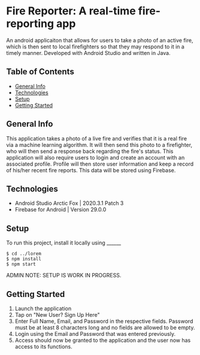 # Fire Reporter: A real-time fire-reporting app
An android applicaiton that allows for users to take a photo of an active fire, which is then sent to local firefighters so that they may respond to it in a timely manner.
Developed with Android Studio and written in Java. 

## Table of Contents
* [General Info](#general-info)
* [Technologies](#technologies)
* [Setup](#setup)
* [Getting Started](#getting-started)

## General Info
This application takes a photo of a live fire and verifies that it is a real fire via a machine learning algorithm. It will then send this photo to a firefighter,
who will then send a response back regarding the fire's status. This application will also require users to login and create an account with an associated profile.
Profile will then store user information and keep a record of his/her recent fire reports. This data will be stored using Firebase. 

## Technologies
* Android Studio Arctic Fox | 2020.3.1 Patch 3
* Firebase for Android | Version 29.0.0

## Setup
To run this project, install it locally using ______

```
$ cd ../lorem
$ npm install
$ npm start
```
ADMIN NOTE: SETUP IS WORK IN PROGRESS.

## Getting Started
1. Launch the application
2. Tap on "New User? Sign Up Here"
3. Enter Full Name, Email, and Password in the respective fields. Password must be at least 8 characters long and no fields are allowed to be empty.
4. Login using the Email and Password that was entered previously.
5. Access should now be granted to the application and the user now has access to its functions. 
